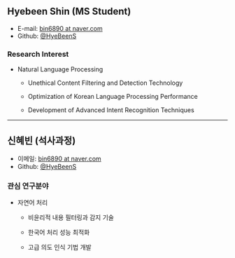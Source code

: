 ## Hyebeen Shin (MS Student)

- E-mail: [bin6890 at naver.com](mailto:bin6890_at_naver.com)
- Github: [@HyeBeenS](https://github.com/HyeBeenS)


### Research Interest

- Natural Language Processing
  
  - Unethical Content Filtering and Detection Technology

  - Optimization of Korean Language Processing Performance
  
  - Development of Advanced Intent Recognition Techniques

---
## 신혜빈 (석사과정)

- 이메일: [bin6890 at naver.com](mailto:bin6890_at_naver.com)
- Github: [@HyeBeenS](https://github.com/HyeBeenS)

### 관심 연구분야

- 자연어 처리
  
  - 비윤리적 내용 필터링과 감지 기술

  - 한국어 처리 성능 최적화
  
  - 고급 의도 인식 기법 개발